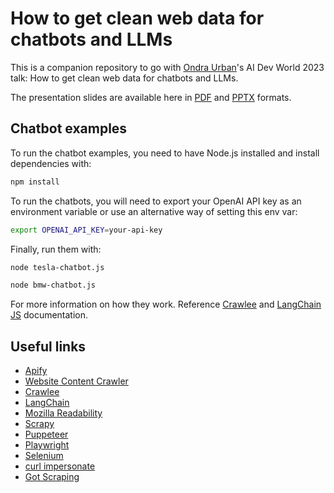 # How to get clean web data for chatbots and LLMs

This is a companion repository to go with [Ondra Urban](https://github.com/mnmkng)'s AI Dev World 2023 talk: How to get clean web data for chatbots and LLMs.

The presentation slides are available here in [PDF](./how-to-get-clean-web-data-for-chatbots-and-llms.pdf) and [PPTX](how-to-get-clean-web-data-for-chatbots-and-llms.pptx) formats.

## Chatbot examples

To run the chatbot examples, you need to have Node.js installed and install dependencies with:

```bash
npm install
```

To run the chatbots, you will need to export your OpenAI API key as an environment variable or use an alternative way of setting this env var:

```bash
export OPENAI_API_KEY=your-api-key
```

Finally, run them with:

```bash
node tesla-chatbot.js
```

```bash
node bmw-chatbot.js
```

For more information on how they work. Reference [Crawlee](https://crawlee.dev) and [LangChain JS](https://js.langchain.com) documentation.

## Useful links

- [Apify](https://apify.com)
- [Website Content Crawler](https://apify.com/apify/website-content-crawler)
- [Crawlee](https://crawlee.dev)
- [LangChain](https://www.langchain.com)
- [Mozilla Readability](https://github.com/mozilla/readability)
- [Scrapy](https://scrapy.org)
- [Puppeteer](https://pptr.dev)
- [Playwright](https://playwright.dev)
- [Selenium](https://www.selenium.dev)
- [curl impersonate](https://github.com/lwthiker/curl-impersonate)
- [Got Scraping](https://github.com/apify/got-scraping)

